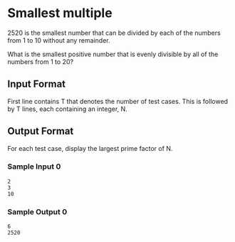 # Smallest multiple

2520 is the smallest number that can be divided by each of the numbers from 1 to 10 without any remainder.

What is the smallest positive number that is evenly divisible by all of the numbers from 1 to 20?

## Input Format

First line contains T that denotes the number of test cases. This is followed by T lines, each containing an integer, N.


## Output Format

For each test case, display the largest prime factor of N.


### Sample Input 0
```
2
3
10
```
### Sample Output 0

```
6
2520
```
